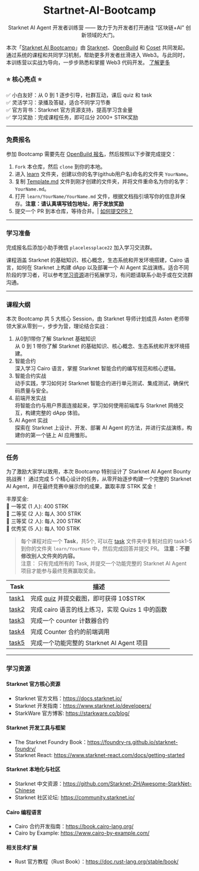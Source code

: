 <div align="center">
    <h1>Startnet-AI-Bootcamp</h1>
    <p>Starknet AI Agent 开发者训练营 —— 致力于为开发者打开通往 "区块链+AI" 创新领域的大门。
</p>
</div>

本次「[Starknet AI Bootcamp](https://openbuild.xyz/learn/challenges/2063566106)」由 [Starknet](https://www.starknet.io/)、[OpenBuild](https://openbuild.xyz/) 和 [Coset](https://coset.io/) 共同发起。通过系统的课程和共同学习机制，帮助更多开发者丝滑进入 Web3。与此同时，本训练营以实战为导向，一步步熟悉和掌握 Web3 代码开发。 [了解更多](https://mp.weixin.qq.com/s/J3vJ5YEKNfzujVWILEcN0w)

### ⭐ 核心亮点 ⭐ 
✅ 小白友好：从 0 到 1 逐步引导，社群互动，课后 quiz 和 task  
✅ 灵活学习：录播及答疑，适合不同学习节奏  
✅ 官方背书：Starknet 官方资源支持，提高学习含金量  
✅ 学习奖励：完成课程任务，即可瓜分 2000+ STRK奖励  

---

### 免费报名

参加 Bootcamp 需要先在 [OpenBuild 报名](https://openbuild.xyz/learn/challenges/2063566106)，然后按照以下步骤完成提交：

1. `Fork` 本仓库，然后 `clone` 到你的本地。
2. 进入 [learn](./learn) 文件夹，创建以你的名字(github用户名)命名的文件夹 `YourName`。
3. 复制 [Template.md](./Template.md) 文件到刚才创建的文件夹，并将文件重命名为你的名字：`YourName.md`。
4. 打开 `learn/YourName/YourName.md` 文件，根据文档指引填写你的信息并保存。**注意：请认真填写钱包地址，用于发放奖励**
5. 提交一个 PR 到本仓库，等待合并。| [如何提交PR？](https://juejin.cn/post/7021727244124962846)

---

### 学习准备

完成报名后添加小助手微信 `placelessplace22` 加入学习交流群。

课程涵盖 Starknet 的基础知识、核心概念，生态系统和开发环境搭建，Cairo 语言，如何在 Starknet 上构建 dApp 以及部署一个 AI Agent 实战演练。适合不同阶段的学习者，可以参考[学习资源](#学习资源)进行拓展学习，有问题请联系小助手或在交流群沟通。

---

### 课程大纲

本次 Bootcamp 共 5 大核心 Session，由 Starknet 导师计划成员 Asten 老师带领大家从零到一，步步为营，理论结合实战：

1. 从0到1带你了解 Starknet 基础知识  
	从 0 到 1 带你了解 Starknet 的基础知识、核心概念、生态系统和开发环境搭建。  
2. 智能合约  
	深入学习 Cairo 语言，掌握 Starknet 智能合约的编写规范和核心逻辑。  
3. 智能合约实战  
	动手实践，学习如何对 Starknet 智能合约进行单元测试、集成测试，确保代码质量与安全。   
4. 前端开发实战  
	将智能合约与用户界面连接起来，学习如何使用前端库与 Starknet 网络交互，构建完整的 dApp 体验。  
5. AI Agent 实战  
	探索在 Starknet 上设计、开发、部署 AI Agent 的方法，并进行实战演练，构建你的第一个链上 AI 应用雏形。  


---

### 任务

为了激励大家学以致用，本次 Bootcamp 特别设计了 Starknet AI Agent Bounty 挑战赛！ 通过完成 5 个精心设计的任务，从零开始逐步构建一个完整的 Starknet AI Agent，并在最终竞赛中展示你的成果，赢取丰厚 STRK 奖金！

丰厚奖金:  
🥇 一等奖 (1 人): 400 STRK  
🥈 二等奖 (2 人): 每人 300 STRK  
🥉 三等奖 (2 人): 每人 200 STRK  
🏅 优秀奖 (5 人): 每人 100 STRK  

>每个课程对应一个 **Task**，共5个, 可以在 [task](./task) 文件夹中复制对应的 task1-5 到你的文件夹 `learn/YourName` 中，然后完成回答并提交 PR。 **注意：不要修改别人文件夹的内容。**  
>注意： 只有完成所有的 Task, 并提交一个功能完整的 Starknet AI Agent 项目才能参与最终竞赛赢取奖金。


| Task                     | 描述                                                                                 | 
|--------------------------|--------------------------------------------------------------------------------------|
| [task1](./task/task1.md) | 完成 [quiz](https://openbuild.xyz/quiz/2025041601) 并提交截图，即可获得 10\$STRK     |
| [task2](./task/task2.md) | 完成 cairo 语言的线上练习，实现 Quizs 1 中的函数                                     |
| [task3](./task/task3.md) | 完成一个 counter 计数器合约                                                          |
| [task4](./task/task4.md) | 完成 Counter 合约的前端调用                                                          |
| [task5](./task/task5.md) | 完成一个功能完整的 Starknet AI Agent 项目                                            |

---

### 学习资源

#### Starknet 官方核心资源

- Starknet 官方文档：https://docs.starknet.io/
- Starknet 开发指南：https://www.starknet.io/developers/
- StarkWare 官方博客: https://starkware.co/blog/

#### Starknet 开发工具与框架

- The Starknet Foundry Book：https://foundry-rs.github.io/starknet-foundry/
- Starknet React: https://www.starknet-react.com/docs/getting-started

#### Starknet 本地化与社区

- Starknet 中文资源：https://github.com/Starknet-ZH/Awesome-StarkNet-Chinese
- Starknet 社区论坛: https://community.starknet.io/

#### Cairo 编程语言

- Cairo 合约开发指南：https://book.cairo-lang.org/
- Cairo by Example: https://www.cairo-by-example.com/

#### 相关技术扩展

- Rust 官方教程（Rust Book）：https://doc.rust-lang.org/stable/book/
